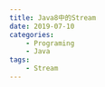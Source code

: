 ```yaml
---
title: Java8中的Stream
date: 2019-07-10
categories:  
    - Programing
    - Java
tags:
	- Stream
---
```

